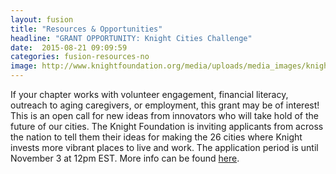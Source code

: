 ```yaml
---
layout: fusion
title: "Resources & Opportunities"
headline: "GRANT OPPORTUNITY: Knight Cities Challenge"
date:  2015-08-21 09:09:59
categories: fusion-resources-no
image: http://www.knightfoundation.org/media/uploads/media_images/knight-cities-challenge-logo.jpg
---
```

If your chapter works with volunteer engagement, financial literacy, outreach to aging caregivers, or employment, this grant may be of interest! This is an open call for new ideas from innovators who will take hold of the future of our cities. The Knight Foundation is inviting applicants from across the nation to tell them their ideas for making the 26 cities where Knight invests more vibrant places to live and work. The application period is until November 3 at 12pm EST. More info can be found <a href="http://knightcities.org">here</a>.